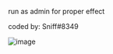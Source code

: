 run as admin for proper effect

coded by: Sniff#8349

![image](https://user-images.githubusercontent.com/68871451/195731222-b909a362-d709-4449-a0bf-2e97fbde1e54.png)

